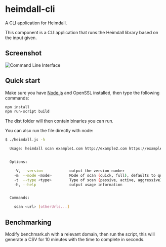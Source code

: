 # heimdall-cli

A CLI application for Heimdall.

This component is a CLI application that runs the Heimdall library based on the input given.

## Screenshot
![Command Line Interface](https://box.rhowell.io/gogs/ryan/heimdall/raw/master/screenshots/cli.png)

## Quick start

Make sure you have [Node.js](https://nodejs.org) and OpenSSL installed, then type the following commands:
```bash
npm install
npm run-script build
```

The dist folder will then contain binaries you can run.

You can also run the file directly with node:
```bash
$ ./heimdall.js -h

  Usage: heimdall scan example1.com http://example2.com https://example3.com


  Options:

    -V, --version            output the version number
    -m  --mode <mode>        Mode of scan (quick, full), defaults to quick.
    -t  --type <type>        Type of scan (passive, active, aggressive), defaults to passive.
    -h, --help               output usage information


  Commands:

    scan <url> [otherUrls...]
```

## Benchmarking
Modify benchmark.sh with a relevant domain, then run the script, this will generate a CSV for 10 minutes with the time to complete in seconds.
